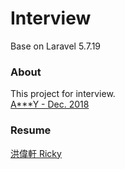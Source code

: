 # Interview
Base on Laravel 5.7.19

### About
This project for interview. <br>
[A***Y - Dec. 2018](https://github.com/ware1991/Interview/blob/master/tests/Unit/AYTest.php)

### Resume
[洪偉軒 Ricky](https://www.cakeresume.com/weixuan "Ricky 🇹🇼")